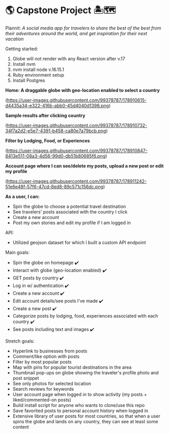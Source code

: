 # 🌎 Capstone Project 🏝🗺

Plannit: 
*A social media app for travelers to share the best of the best from their adventures around the world, and get inspiration for their next vacation*

Getting started: 

1. Globe will not render with any React version after v.17
2. Install nvm
3. nvm install node v.16.15.1
4. Ruby environment setup
5. Install Postgres

**Home: A draggable globe with geo-location enabled to select a country**

(https://user-images.githubusercontent.com/99378787/178910615-d4435a34-e322-416b-abb0-45d4040d1398.png)

**Sample results after clicking country**

(https://user-images.githubusercontent.com/99378787/178910732-34f7a2d2-e5e7-4391-b458-ca80e7a79bcb.png)

**Filter by Lodging, Food, or Experiences**

(https://user-images.githubusercontent.com/99378787/178910847-8413e511-08a3-4d56-99d0-db51b80685f6.png)

**Account page where I can see/delete my posts, upload a new post or edit my profile**

(https://user-images.githubusercontent.com/99378787/178911242-51e6e48f-57f6-47cd-8ed8-89c571c156dc.png)


**As a user, I can:**
- Spin the globe to choose a potential travel destination
- See travelers' posts associated with the country I click
- Create a new account
- Post my own stories and edit my profile if I am logged in

API:
- Utilized geojson dataset for which I built a custom API endpoint

Main goals:
- Spin the globe on homepage :heavy_check_mark:
- Interact with globe (geo-location enabled) :heavy_check_mark:
- GET posts by country :heavy_check_mark:
- Log in w/ authentication :heavy_check_mark:
- Create a new account :heavy_check_mark:
- Edit account details/see posts I've made :heavy_check_mark:
- Create a new post :heavy_check_mark:
- Categorize posts by lodging, food, experiences associated with each country :heavy_check_mark:
- See posts including text and images :heavy_check_mark:

Stretch goals:
- Hyperlink to businesses from posts
- Comment/like option with posts
- Filter by most popular posts
- Map with pins for popular tourist destinations in the area
- Thumbnail pop-ups on globe showing the traveler's profile photo and post snippet
- See only photos for selected location
- Search reviews for keywords
- User account page when logged in to show activity (my posts + liked/commented-on posts)
- Build install script for anyone who wants to clone/use this repo
- Save favorited posts to personal account history when logged in
- Extensive library of user posts for most countries, so that when a user spins the globe and lands on any country, they can see at least some content

